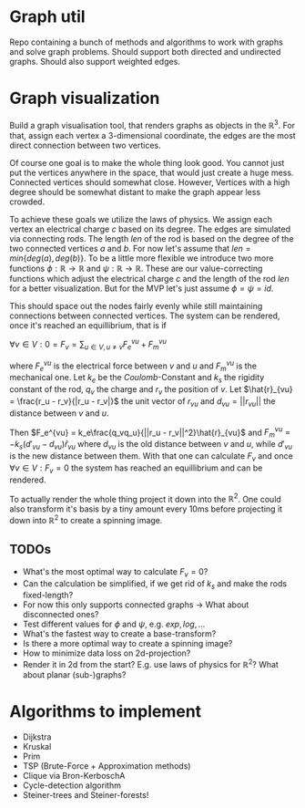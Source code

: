 # Graph util

Repo containing a bunch of methods and algorithms to work with graphs and solve
graph problems.
Should support both directed and undirected graphs. Should also support weighted
edges.

# Graph visualization

Build a graph visualisation tool, that renders graphs as objects in the
$`\mathbb{R}^3`$. For that, assign each vertex a $`3`$-dimensional coordinate,
the edges are the most direct connection between two vertices.

Of course one goal is to make the whole thing look good. You cannot just put
the vertices anywhere in the space, that would just create a huge mess.
Connected vertices should somewhat close. However, Vertices with a high degree
should be somewhat distant to make the graph appear less crowded.

To achieve these goals we utilize the laws of physics. We assign each vertex
an electrical charge $`c`$ based on its degree. The edges are simulated via connecting
rods. The length $`len`$ of the rod is based on the degree of the two connected vertices
$`a`$ and $`b`$. For now let's assume that $`len = min\{deg(a), deg(b)\}`$.
To be a little more flexible we introduce two more functions
$`\phi: \mathbb{R} \rightarrow \mathbb{R}`$ and $`\psi: \mathbb{R} \rightarrow \mathbb{R}`$.
These are our value-correcting functions which adjust the electrical charge $`c`$
and the length of the rod $`len`$ for a better visualization. But for the MVP
let's just assume $`\phi = \psi = id`$.

This should space out the nodes fairly evenly while still maintaining connections
between connected vertices.
The system can be rendered, once it's reached an equillibrium, that is if

$`\forall v \in V: 0 = F_v = \sum_{u \in V, u \neq v} F_e^{vu} + F_m^{vu}`$

where
$`F_e^{vu}`$ is the electrical force between $`v`$ and $`u`$ and $`F_m^{vu}`$ is the
mechanical one.
Let $`k_e`$ be the $`Coulomb`$-Constant and $`k_s`$ the rigidity constant of the rod,
$`q_v`$ the charge and $`r_v`$ the position of $`v`$.
Let $`\hat{r}_{vu} = \frac{r_u - r_v}{|r_u - r_v|}`$ the unit vector of $`r_{vu}`$
and $`d_{vu} = ||r_{vu}||`$ the distance between $`v`$ and $`u`$.

Then
$`F_e^{vu} = k_e\frac{q_vq_u}{||r_u - r_v||^2}\hat{r}_{vu}`$
and
$`F_m^{vu} = -k_s(d'_{vu} - d_{vu})\hat{r}_{vu}`$
where $`d_{vu}`$ is the old distance between $`v`$ and $`u`$, while $`d'_{vu}`$ is the
new distance between them.
With that one can calculate $`F_v`$ and once $`\forall v \in V: F_v = 0`$ the system
has reached an equillibrium and can be rendered.

To actually render the whole thing project it down into the $`\mathbb{R}^2`$.
One could also transform it's basis by a tiny amount every 10ms before projecting
it down into $`\mathbb{R}^2`$ to create a spinning image.

## TODOs

- What's the most optimal way to calculate $`F_v = 0`$?
- Can the calculation be simplified, if we get rid of $`k_s`$ and make the rods
fixed-length?
- For now this only supports connected graphs -> What about disconnected ones?
- Test different values for $`\phi`$ and $`\psi`$, e.g. $`exp, log, ...`$
- What's the fastest way to create a base-transform?
- Is there a more optimal way to create a spinning image?
- How to minimize data loss on 2d-projection?
- Render it in 2d from the start? E.g. use laws of physics for $`\mathbb{R}^2`$?
What about planar (sub-)graphs?

# Algorithms to implement

- Dijkstra
- Kruskal
- Prim
- TSP (Brute-Force + Approximation methods)
- Clique via Bron-KerboschA
- Cycle-detection algorithm
- Steiner-trees and Steiner-forests!
